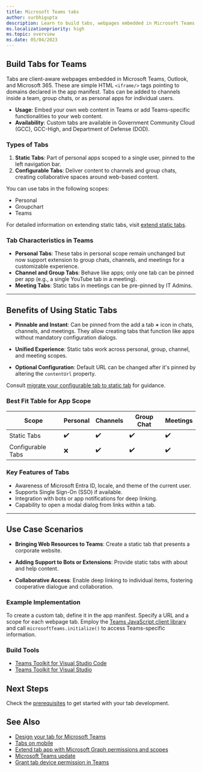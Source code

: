 ```yaml
---
title: Microsoft Teams tabs
author: surbhigupta
description: Learn to build tabs, webpages embedded in Microsoft Teams. Create a content page as part of personal, channel, or group tab.
ms.localizationpriority: high
ms.topic: overview
ms.date: 05/04/2023
---
```


## Build Tabs for Teams

Tabs are client-aware webpages embedded in Microsoft Teams, Outlook, and Microsoft 365. These are simple HTML `<iframe/>` tags pointing to domains declared in the app manifest. Tabs can be added to channels inside a team, group chats, or as personal apps for individual users. 

- **Usage**: Embed your own web content in Teams or add Teams-specific functionalities to your web content.
- **Availability**: Custom tabs are available in Government Community Cloud (GCC), GCC-High, and Department of Defense (DOD).

### Types of Tabs

1. **Static Tabs**: Part of personal apps scoped to a single user, pinned to the left navigation bar.
2. **Configurable Tabs**: Deliver content to channels and group chats, creating collaborative spaces around web-based content.

You can use tabs in the following scopes:
- Personal
- Groupchart
- Teams

For detailed information on extending static tabs, visit [extend static tabs](~/tabs/how-to/create-personal-tab.md#extend-static-tabs-to-group-chat-channels-and-meetings).

### Tab Characteristics in Teams

- **Personal Tabs**: These tabs in personal scope remain unchanged but now support extension to group chats, channels, and meetings for a customizable experience.
- **Channel and Group Tabs**: Behave like apps; only one tab can be pinned per app (e.g., a single YouTube tab in a meeting).
- **Meeting Tabs**: Static tabs in meetings can be pre-pinned by IT Admins.

---

## Benefits of Using Static Tabs

- **Pinnable and Instant**: Can be pinned from the add a tab **+** icon in chats, channels, and meetings. They allow creating tabs that function like apps without mandatory configuration dialogs.
  
- **Unified Experience**: Static tabs work across personal, group, channel, and meeting scopes.

- **Optional Configuration**: Default URL can be changed after it's pinned by altering the `contentUrl` property.

Consult [migrate your configurable tab to static tab](~/tabs/how-to/create-channel-group-tab.md#migrate-your-configurable-tab-to-static-tab) for guidance.

### Best Fit Table for App Scope

| Scope                 | Personal | Channels | Group Chat | Meetings |
|-----------------------|----------|----------|------------|----------|
| Static Tabs           | ✔️       | ✔️       | ✔️         | ✔️       |
| Configurable Tabs     | ❌       | ✔️       | ✔️         | ✔️       |

### Key Features of Tabs

- Awareness of Microsoft Entra ID, locale, and theme of the current user.
- Supports Single Sign-On (SSO) if available.
- Integration with bots or app notifications for deep linking.
- Capability to open a modal dialog from links within a tab.

---

## Use Case Scenarios

- **Bringing Web Resources to Teams**: Create a static tab that presents a corporate website.
  
- **Adding Support to Bots or Extensions**: Provide static tabs with about and help content.

- **Collaborative Access**: Enable deep linking to individual items, fostering cooperative dialogue and collaboration.

### Example Implementation

To create a custom tab, define it in the app manifest. Specify a URL and a scope for each webpage tab. Employ the [Teams JavaScript client library](/javascript/api/overview/msteams-client) and call `microsoftTeams.initialize()` to access Teams-specific information.

### Build Tools

- [Teams Toolkit for Visual Studio Code](../toolkit/teams-toolkit-fundamentals.md)
- [Teams Toolkit for Visual Studio](../toolkit/toolkit-v4/teams-toolkit-fundamentals-vs.md)

## Next Steps

Check the [prerequisites](~/tabs/how-to/tab-requirements.md) to get started with your tab development.

## See Also

- [Design your tab for Microsoft Teams](design/tabs.md)
- [Tabs on mobile](design/tabs-mobile.md#tabs-on-mobile)
- [Extend tab app with Microsoft Graph permissions and scopes](how-to/authentication/tab-sso-graph-api.md)
- [Microsoft Teams update](../resources/teams-updates.md)
- [Grant tab device permission in Teams](~/sbs-tab-device-permissions.yml)